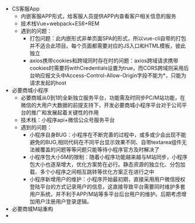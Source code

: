 - CS客服App
    + 内嵌客服APP形式，给客服人员提供APP内查看客户相关信息的服务
    + 技术栈Vue+webpack+ES6+REM
    + 遇到的问题：
        * 打包问题：此内嵌形式非单页面SPA的形式，所以vue-cli自带的打包并不适合此项目。每个页面都需要对应的JS入口和HTML模板，彼此独立
        * axios携带cookies和跨域同时存在时的问题：axios跨域请求携带cookies时需要将withCredentials设置为true，而CORS跨域则采用后台响应报文头中Access-Control-Allow-Origin字段不能为*，只能为请求发起的host
- 必要商城小程序
    + 必要商城从0到1的全新独立服务平台，功能需及时同步PC/M站功能，在微信的大用户大数据的前提支持下，开发必要商城小程序平台对于公司平台的推广和发展起着关键性的作用
    + 技术栈：小程序api+微信公众号服务平台
    + 遇到的问题：
        * 小程序自身BUG：小程序在不断完善的过程中，或多或少会出现不能避免的BUG,相同代码在不同平台显示效果不同、自带textarea组件无法被覆盖的问题等等问题只能等待小程序官方及时解决了
        * 小程序包大小5M的限制：随着小程序功能越来越与M站同步，小程序包大小也逐渐增大，优化方案势在必行。静态资源的独立化、分包加载、多个小程序之间相互跳转等优化方案正在进行之中
        * 小程序新增用户的维护：小程序开始最初期，直接采用用户微信授权登陆平台的方式记录用户的信息，这直接导致平台需要同时维护多套用户系统，并不利于APP/M站等多平台后台用户的维护。后期考虑增加用户注册用户登录逻辑。
- 必要商城M站重构
- 
